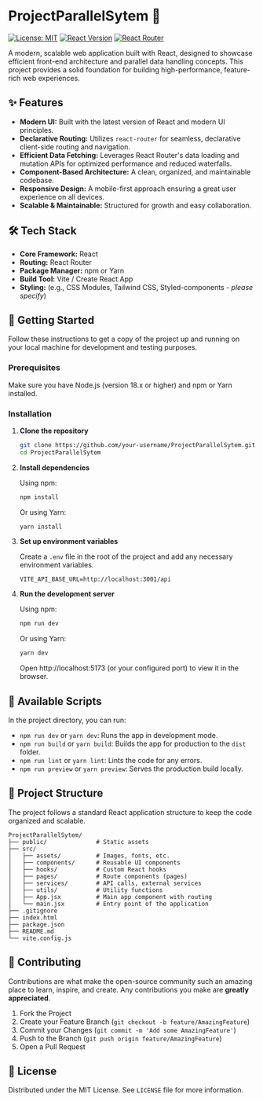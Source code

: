 # ProjectParallelSytem 🚀

[![License: MIT](https://img.shields.io/badge/License-MIT-yellow.svg)](https://opensource.org/licenses/MIT)
[![React Version](https://img.shields.io/badge/react-^18.2.0-blue.svg)](https://reactjs.org/)
[![React Router](https://img.shields.io/badge/react--router-^6.22.0-blue.svg)](https://reactrouter.com/)

A modern, scalable web application built with React, designed to showcase efficient front-end architecture and parallel data handling concepts. This project provides a solid foundation for building high-performance, feature-rich web experiences.

## ✨ Features

- **Modern UI:** Built with the latest version of React and modern UI principles.
- **Declarative Routing:** Utilizes `react-router` for seamless, declarative client-side routing and navigation.
- **Efficient Data Fetching:** Leverages React Router's data loading and mutation APIs for optimized performance and reduced waterfalls.
- **Component-Based Architecture:** A clean, organized, and maintainable codebase.
- **Responsive Design:** A mobile-first approach ensuring a great user experience on all devices.
- **Scalable & Maintainable:** Structured for growth and easy collaboration.

## 🛠️ Tech Stack

- **Core Framework:** React
- **Routing:** React Router
- **Package Manager:** npm or Yarn
- **Build Tool:** Vite / Create React App
- **Styling:** (e.g., CSS Modules, Tailwind CSS, Styled-components - *please specify*)

## 🚀 Getting Started

Follow these instructions to get a copy of the project up and running on your local machine for development and testing purposes.

### Prerequisites

Make sure you have Node.js (version 18.x or higher) and npm or Yarn installed.

### Installation

1.  **Clone the repository**

    ```sh
    git clone https://github.com/your-username/ProjectParallelSytem.git
    cd ProjectParallelSytem
    ```

2.  **Install dependencies**

    Using npm:
    ```sh
    npm install
    ```

    Or using Yarn:
    ```sh
    yarn install
    ```

3.  **Set up environment variables**

    Create a `.env` file in the root of the project and add any necessary environment variables.

    ```
    VITE_API_BASE_URL=http://localhost:3001/api
    ```

4.  **Run the development server**

    Using npm:
    ```sh
    npm run dev
    ```

    Or using Yarn:
    ```sh
    yarn dev
    ```

    Open http://localhost:5173 (or your configured port) to view it in the browser.

## 📜 Available Scripts

In the project directory, you can run:

- `npm run dev` or `yarn dev`: Runs the app in development mode.
- `npm run build` or `yarn build`: Builds the app for production to the `dist` folder.
- `npm run lint` or `yarn lint`: Lints the code for any errors.
- `npm run preview` or `yarn preview`: Serves the production build locally.

## 📂 Project Structure

The project follows a standard React application structure to keep the code organized and scalable.

```
ProjectParallelSytem/
├── public/              # Static assets
├── src/
│   ├── assets/          # Images, fonts, etc.
│   ├── components/      # Reusable UI components
│   ├── hooks/           # Custom React hooks
│   ├── pages/           # Route components (pages)
│   ├── services/        # API calls, external services
│   ├── utils/           # Utility functions
│   ├── App.jsx          # Main app component with routing
│   └── main.jsx         # Entry point of the application
├── .gitignore
├── index.html
├── package.json
├── README.md
└── vite.config.js
```

## 🤝 Contributing

Contributions are what make the open-source community such an amazing place to learn, inspire, and create. Any contributions you make are **greatly appreciated**.

1.  Fork the Project
2.  Create your Feature Branch (`git checkout -b feature/AmazingFeature`)
3.  Commit your Changes (`git commit -m 'Add some AmazingFeature'`)
4.  Push to the Branch (`git push origin feature/AmazingFeature`)
5.  Open a Pull Request

## 📄 License

Distributed under the MIT License. See `LICENSE` file for more information.
